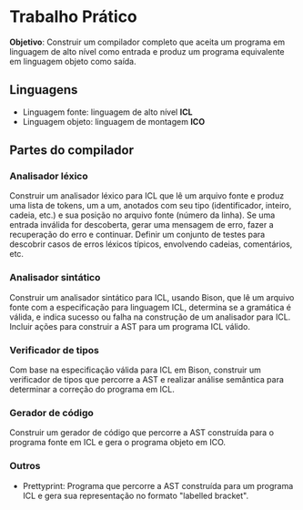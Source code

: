 # Trabalho Prático

__Objetivo__: Construir um compilador completo que aceita um programa em linguagem de alto nível como entrada e produz um programa equivalente em linguagem objeto como saída.

## Linguagens

* Linguagem fonte: linguagem de alto nível __ICL__
* Linguagem objeto: linguagem de montagem __ICO__

## Partes do compilador
### Analisador léxico

Construir um analisador léxico para ICL que lê um arquivo fonte e produz uma lista de tokens, um a um, anotados com seu tipo (identificador, inteiro, cadeia, etc.) e sua posição no arquivo fonte (número da linha). Se uma entrada inválida for descoberta, gerar uma mensagem de erro, fazer a recuperação do erro e continuar. Definir um conjunto de testes para descobrir casos de erros léxicos típicos, envolvendo cadeias, comentários, etc.

### Analisador sintático

Construir um analisador sintático para ICL, usando Bison, que lê um arquivo fonte com a especificação para linguagem ICL, determina se a gramática é válida, e indica sucesso ou falha na construção de um analisador para ICL.
Incluir ações para construir a AST para um programa ICL válido.


### Verificador de tipos

Com base na especificação válida para ICL em Bison, construir um verificador de tipos que percorre a AST e realizar análise semântica para determinar a correção do programa em ICL.

### Gerador de código

Construir um gerador de código que percorre a AST construída para o programa fonte em ICL e gera o programa objeto em ICO.

### Outros
* Prettyprint: Programa que percorre a AST construída para um programa ICL e gera sua representação no formato "labelled bracket".
